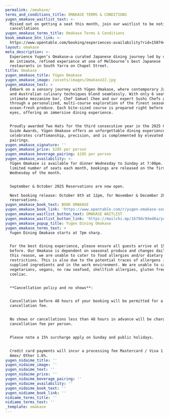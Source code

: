 ```yaml
---
permalink: /omakase/
terms_and_conditions_title: OMAKASE TERMS & CONDITIONS
yugen_omakase_waitlist_text: >-
  Missed out on getting a seat this month, join our waitlist to be notified of
  cancellations
yugen_omakase_terms_title: Omakase Terms & Conditions
book_omakase_btn_link: >-
  https://www.opentable.com/booking/experiences-availability?rid=158744&restref=158744&experienceId=192524&utm_source=external&utm_medium=referral&utm_campaign=shared
layout: omakase
meta_description: >-
  Experience Yugen’s Omakase—a curated Japanese dining journey led by our chefs.
  An intimate, refined experience at one of Melbourne’s best Japanese
  restaurants in South Yarra on Chapel Street.
title: Omakase
yugen_omakase_title: Yūgen Omakase
yugen_omakase_image: /assets/images/Omakase22.jpg
yugen_omakase_text: >
  Embark on a sensory journey with Yūgen Omakase, where contemporary Japanese
  and Australian culinary techniques blend seamlessly. With only 6 seats at our
  intimate mezzanine bar, Chef Samuel Chee and our expert Sushi Chefs guide you
  through a personalized, multi-course exploration of the finest seasonal and
  ocean-fresh produce. Each bite-sized course is prepared right before your
  eyes, offering an immersive dining experience.


  Proudly awarded Two Hats for the third consecutive year in the 2025 Good Food
  Guide Awards, Yūgen Omakase offers an unforgettable dining experience that
  celebrates craftsmanship, precision, and is complemented by elevated beverage
  pairings.
yugen_omakase_signature: ''
yugen_omakase_price: $285 per person
yugen_omakase_beverage_pairing: $185 per person
yugen_omakase_availability: >-
  Yūgen Omakase is available for dinner Wednesday to Sunday at 7:00pm. With a
  limited number of seats each month, bookings are released on the first
  Wednesday of the month.


  September & October 2025 Reservations are now open.

  Next booking release: October 8th at 12pm, for November & December 2025
  reservations.
yugen_omakase_book_text: BOOK OMAKASE
yugen_omakase_book_link: 'https://www.opentable.com/r/yugen-omakase-south-yarra'
yugen_omakase_waitlist_button_text: OMAKASE WAITLIST
yugen_omakase_waitlist_button_link: 'https://mailchi.mp/1679dc94ed6a/yugen-omakase'
yugen_omakase_popup_title: Yugen Dining Omakase
yugen_omakase_terms_text: >
  Yugen Dining Omakase starts at 7pm sharp.


  For the best dining experience, please ensure all guests arrive at 15 mins
  before. Our Omakase is dependent on seasonal produce and changes daily. For
  this reason, we are unable to cater to food allergies and/or dietary
  restrictions. This is also due to the potential traces of allergens in the
  supplied ingredients and in the work environment. We are unable to cater for
  vegetarians, vegans, no raw seafood, shellfish allergies, gluten free, soy and
  coeliac.


  **Cancellation policy and no shows**:


  Cancellation before 48 hours of your booking will be permitted for a no
  cancellation fee.


  No shows or cancellations less than 48 hours in advance will be charged a $285
  cancellation fee per person.


  Please note a 15% surcharge apply on Sunday and public holidays.


  Credit card payments will incur a processing fee Mastercard / Visa 1.2% -
  Amex/ Other 1.6%.
yugen_nidaime_title: ''
yugen_nidaime_image: ''
yugen_nidaime_text: ''
yugen_nidaime_price: ''
yugen_nidaime_beverage_pairing: ''
yugen_nidaime_availability: ''
yugen_nidaime_book_text: ''
yugen_nidiame_book_link: ''
nidiame_terms_title: ''
nidiame_terms_text: ''
_template: omakase
---
```


